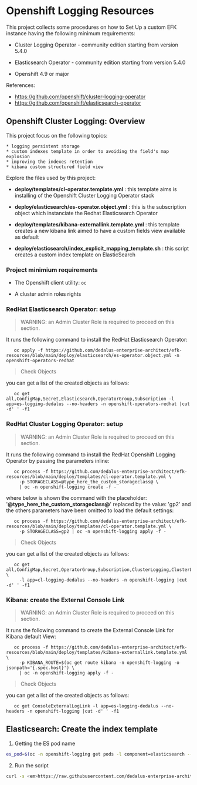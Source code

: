 # Openshift Logging Resources

This project collects some procedures on how to Set Up a custom EFK instance having the following minimum requirements:

 * Cluster Logging Operator - community edition starting from version 5.4.0

 * Elasticsearch Operator - community edition starting from version 5.4.0
 
 * Openshift 4.9 or major

References:
  - https://github.com/openshift/cluster-logging-operator
  - https://github.com/openshift/elasticsearch-operator

## Openshift Cluster Logging: Overview

This project focus on the following topics:

    * logging persistent storage
    * custom indexes template in order to avoiding the field's map explosion
    * improving the indexes retention
    * kibana custom structured field view

Explore the files used by this project:

* __deploy/templates/cl-operator.template.yml__ : this template aims is installing of the Openshift Cluster Logging Operator stack

* __deploy/elasticsearch/es-operator.object.yml__ : this is the subscription object which instanciate the Redhat Elasticsearch Operator

* __deploy/templates/kibana-externallink.template.yml__ : this template creates a new kibana link aimed to have a custom fields view available as default

* __deploy/elasticsearch/index_explicit_mapping_template.sh__ : this script creates a custom index template on ElasticSearch

### Project minimium requirements

* The Openshift client utility: ```oc```

* A cluster admin roles rights

### RedHat Elasticsearch Operator: setup

> WARNING: an Admin Cluster Role is required to proceed on this section.

It runs the following command to install the RedHat Elasticsearch Operator:

```
   oc apply -f https://github.com/dedalus-enterprise-architect/efk-resources/blob/main/deploy/elasticsearch/es-operator.object.yml -n openshift-operators-redhat
```

> Check Objects

you can get a list of the created objects as follows:

```
   oc get all,ConfigMap,Secret,Elasticsearch,OperatorGroup,Subscription -l app=es-logging-dedalus --no-headers -n openshift-operators-redhat |cut -d' ' -f1
```

### RedHat Cluster Logging Operator: setup

> WARNING: an Admin Cluster Role is required to proceed on this section.

It runs the following command to install the RedHat Openshift Logging Operator by passing the parameters inline:

```
   oc process -f https://github.com/dedalus-enterprise-architect/efk-resources/blob/main/deploy/templates/cl-operator.template.yml \
     -p STORAGECLASS=@type_here_the_custom_storageclass@ \
     | oc -n openshift-logging create -f -
```

  where below is shown the command with the placeholder: '**@type_here_the_custom_storageclass@**' replaced by the value: 'gp2' and the others parameters have been omitted to load the default settings:

```
   oc process -f https://github.com/dedalus-enterprise-architect/efk-resources/blob/main/deploy/templates/cl-operator.template.yml \
     -p STORAGECLASS=gp2 | oc -n openshift-logging apply -f -
```

> Check Objects

you can get a list of the created objects as follows:

```
   oc get all,ConfigMap,Secret,OperatorGroup,Subscription,ClusterLogging,ClusterLogForwarder \
     -l app=cl-logging-dedalus --no-headers -n openshift-logging |cut -d' ' -f1
```

### Kibana: create the External Console Link

> WARNING: an Admin Cluster Role is required to proceed on this section.

It runs the following command to create the External Console Link for Kibana default View:

```
   oc process -f https://github.com/dedalus-enterprise-architect/efk-resources/blob/main/deploy/templates/kibana-externallink.template.yml \
     -p KIBANA_ROUTE=$(oc get route kibana -n openshift-logging -o jsonpath='{.spec.host}') \
     | oc -n openshift-logging apply -f -
```

> Check Objects

you can get a list of the created objects as follows:

```
   oc get ConsoleExternalLogLink -l app=es-logging-dedalus --no-headers -n openshift-logging |cut -d' ' -f1
```

## Elasticsearch: Create the index template


1. Getting the ES pod name

```bash
es_pod=$(oc -n openshift-logging get pods -l component=elasticsearch --no-headers | head -1 | cut -d" " -f1)
```

2. Run the script

```bash
curl -s <em>https://raw.githubusercontent.com/dedalus-enterprise-architect/efk-resources/main/deploy/elasticsearch/index_explicit_mapping_template.sh</em> | bash
```
